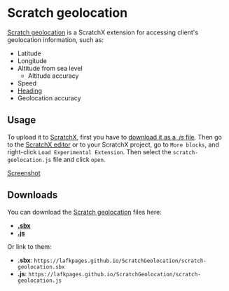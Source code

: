 # Scratch geolocation

[Scratch geolocation](.) is a ScratchX extension for accessing client's geolocation information, such as:
* Latitude
* Longitude
* Altitude from sea level
  * Altitude accuracy
* Speed
* [Heading](https://developer.mozilla.org/en-US/docs/Web/API/GeolocationCoordinates/heading)
* Geolocation accuracy

## Usage

To upload it to [ScratchX](https://scratchx.org), first you have to [download it as a _.js_ file](./scratch-geolocation.js). Then go to the [ScratchX editor](https://scratchx.org/#scratch) or to your ScratchX project, go to `More blocks`, and right-click `Load Experimental Extension`. Then select the `scratch-geolocation.js` file and click `open`.

[Screenshot](./Screenshot.png)

## Downloads

You can download the [Scratch geolocation](.) files here:
* [**.sbx**](./scratch-geolocation.sbx)
* [**.js**](./scratch-geolocation.js)

Or link to them:
* **.sbx**: `https://lafkpages.github.io/ScratchGeolocation/scratch-geolocation.sbx`
* **.js**:  `https://lafkpages.github.io/ScratchGeolocation/scratch-geolocation.js`
